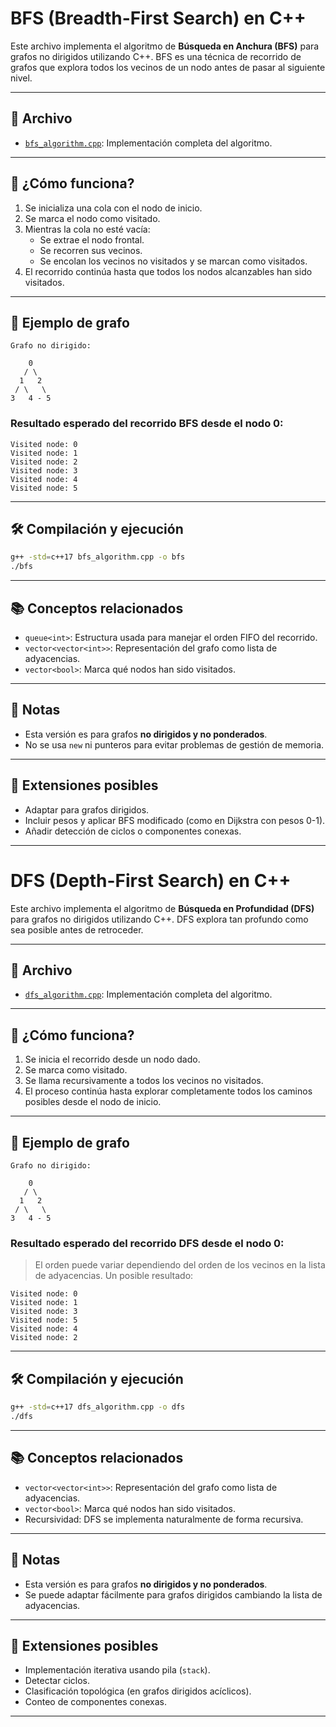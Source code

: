 # BFS (Breadth-First Search) en C++

Este archivo implementa el algoritmo de **Búsqueda en Anchura (BFS)** para grafos no dirigidos utilizando C++. BFS es una técnica de recorrido de grafos que explora todos los vecinos de un nodo antes de pasar al siguiente nivel.

---

## 📁 Archivo

- [`bfs_algorithm.cpp`](./bfs_algorithm.cpp): Implementación completa del algoritmo.

---

## 🧠 ¿Cómo funciona?

1. Se inicializa una cola con el nodo de inicio.
2. Se marca el nodo como visitado.
3. Mientras la cola no esté vacía:
   - Se extrae el nodo frontal.
   - Se recorren sus vecinos.
   - Se encolan los vecinos no visitados y se marcan como visitados.
4. El recorrido continúa hasta que todos los nodos alcanzables han sido visitados.

---

## 🧪 Ejemplo de grafo

```plaintext
Grafo no dirigido:

    0
   / \
  1   2
 / \   \
3   4 - 5
```

### Resultado esperado del recorrido BFS desde el nodo 0:
```plaintext
Visited node: 0
Visited node: 1
Visited node: 2
Visited node: 3
Visited node: 4
Visited node: 5
```

---

## 🛠️ Compilación y ejecución

```bash
g++ -std=c++17 bfs_algorithm.cpp -o bfs
./bfs
```

---

## 📚 Conceptos relacionados

- `queue<int>`: Estructura usada para manejar el orden FIFO del recorrido.
- `vector<vector<int>>`: Representación del grafo como lista de adyacencias.
- `vector<bool>`: Marca qué nodos han sido visitados.

---

## 📝 Notas

- Esta versión es para grafos **no dirigidos y no ponderados**.
- No se usa `new` ni punteros para evitar problemas de gestión de memoria.

---

## 🧩 Extensiones posibles

- Adaptar para grafos dirigidos.
- Incluir pesos y aplicar BFS modificado (como en Dijkstra con pesos 0-1).
- Añadir detección de ciclos o componentes conexas.

---

# DFS (Depth-First Search) en C++

Este archivo implementa el algoritmo de **Búsqueda en Profundidad (DFS)** para grafos no dirigidos utilizando C++. DFS explora tan profundo como sea posible antes de retroceder.

---

## 📁 Archivo

- [`dfs_algorithm.cpp`](./dfs_algorithm.cpp): Implementación completa del algoritmo.

---

## 🧠 ¿Cómo funciona?

1. Se inicia el recorrido desde un nodo dado.
2. Se marca como visitado.
3. Se llama recursivamente a todos los vecinos no visitados.
4. El proceso continúa hasta explorar completamente todos los caminos posibles desde el nodo de inicio.

---

## 🧪 Ejemplo de grafo

```plaintext
Grafo no dirigido:

    0
   / \
  1   2
 / \   \
3   4 - 5
```

### Resultado esperado del recorrido DFS desde el nodo 0:
> El orden puede variar dependiendo del orden de los vecinos en la lista de adyacencias. Un posible resultado:

```plaintext
Visited node: 0
Visited node: 1
Visited node: 3
Visited node: 5
Visited node: 4
Visited node: 2
```

---

## 🛠️ Compilación y ejecución

```bash
g++ -std=c++17 dfs_algorithm.cpp -o dfs
./dfs
```

---

## 📚 Conceptos relacionados

- `vector<vector<int>>`: Representación del grafo como lista de adyacencias.
- `vector<bool>`: Marca qué nodos han sido visitados.
- Recursividad: DFS se implementa naturalmente de forma recursiva.

---

## 📝 Notas

- Esta versión es para grafos **no dirigidos y no ponderados**.
- Se puede adaptar fácilmente para grafos dirigidos cambiando la lista de adyacencias.

---

## 🧩 Extensiones posibles

- Implementación iterativa usando pila (`stack`).
- Detectar ciclos.
- Clasificación topológica (en grafos dirigidos acíclicos).
- Conteo de componentes conexas.

---

